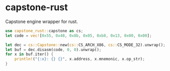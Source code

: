 capstone-rust
=============

Capstone engine wrapper for rust.

```rust
use capstone_rust::capstone as cs;
let code = vec![0x55, 0x48, 0x8b, 0x05, 0xb8, 0x13, 0x00, 0x00];

let dec = cs::Capstone::new(cs::CS_ARCH_X86, cs::CS_MODE_32).unwrap();
let buf = dec.disasm(code, 0, 0).unwrap();
for x in buf.iter() {
    println!("{:x}: {} {}", x.address, x.mnemonic, x.op_str);
}
```
